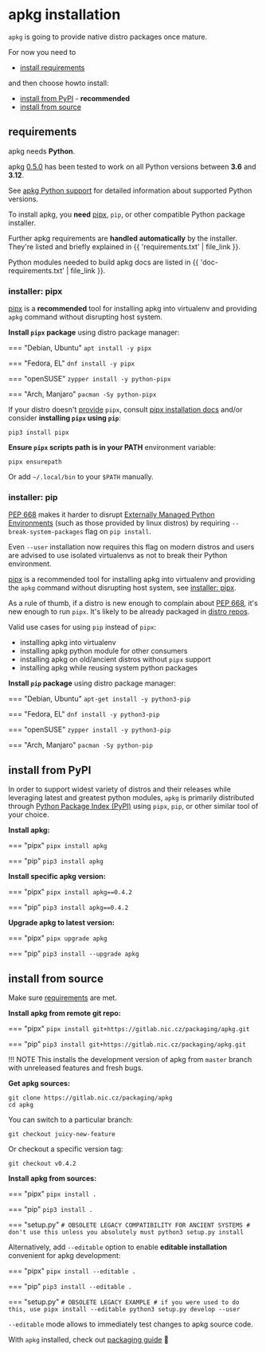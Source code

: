 # apkg installation

`apkg` is going to provide native distro packages once mature.

For now you need to

* [install requirements](#requirements)

and then choose howto install:

* [install from PyPI](#install-from-pypi) - **recommended**
* [install from source](#install-from-source)


## requirements

apkg needs **Python**.

apkg [0.5.0](news.md#apkg-050) has been tested to work on all Python versions
between **3.6** and **3.12**.

See [apkg Python support](platforms.md#python-support) for detailed information
about supported Python versions.

To install apkg, you **need** [pipx], `pip`, or other compatible Python package
installer.

Further apkg requirements are **handled automatically** by the installer.
They're listed and briefly explained in {{ 'requirements.txt' | file_link }}.

Python modules needed to build apkg docs are listed in
{{ 'doc-requirements.txt' | file_link }}.


### installer: pipx

[pipx] is a **recommended** tool for installing apkg into virtualenv and providing
`apkg` command without disrupting host system.


**Install `pipx` package** using distro package manager:

=== "Debian, Ubuntu"
    ```
    apt install -y pipx
    ```

=== "Fedora, EL"
    ```
    dnf install -y pipx
    ```

=== "openSUSE"
    ```
    zypper install -y python-pipx
    ```

=== "Arch, Manjaro"
    ```
    pacman -Sy python-pipx
    ```

If your distro doesn't [provide][repology-pipx] `pipx`,
consult [pipx installation docs](https://pipx.pypa.io/stable/installation/) and/or
consider **installing `pipx` using `pip`**:

```
pip3 install pipx
```

**Ensure `pipx` scripts path is in your PATH** environment variable:

```
pipx ensurepath
```

Or add `~/.local/bin` to your `$PATH` manually.


### installer: pip

[PEP 668] makes it harder to disrupt
[Externally Managed Python Environments](https://packaging.python.org/en/latest/specifications/externally-managed-environments/)
(such as those provided by linux distros) by requiring `--break-system-packages`
flag on `pip install`.

Even `--user` installation now requires this flag on modern distros and users
are advised to use isolated virtualenvs as not to break their Python environment.

[pipx] is a recommended tool for installing apkg into virtualenv and providing the
`apkg` command without disrupting host system, see
[installer: pipx](#installer-pipx).

As a rule of thumb, if a distro is new enough to complain about [PEP 668], it's new enough to run `pipx`. It's likely to be already packaged in [distro repos][repology-pipx].

Valid use cases for using `pip` instead of `pipx`:

* installing apkg into virtualenv
* installing apkg python module for other consumers
* installing apkg on old/ancient distros without `pipx` support
* installing apkg while reusing system python packages

**Install `pip` package** using distro package manager:

=== "Debian, Ubuntu"
    ```
    apt-get install -y python3-pip
    ```

=== "Fedora, EL"
    ```
    dnf install -y python3-pip
    ```

=== "openSUSE"
    ```
    zypper install -y python3-pip
    ```

=== "Arch, Manjaro"
    ```
    pacman -Sy python-pip
    ```


## install from PyPI

In order to support widest variety of distros and their releases while
leveraging latest and greatest python modules, `apkg` is primarily distributed
through [Python Package Index (PyPI)](https://pypi.org/project/apkg/) using
`pipx`, `pip`, or other similar tool of your choice.


**Install apkg:**

=== "pipx"
    ```
    pipx install apkg
    ```

=== "pip"
    ```
    pip3 install apkg
    ```

**Install specific apkg version:**

=== "pipx"
    ```
    pipx install apkg==0.4.2
    ```

=== "pip"
    ```
    pip3 install apkg==0.4.2
    ```

**Upgrade apkg to latest version:**

=== "pipx"
    ```
    pipx upgrade apkg
    ```

=== "pip"
    ```
    pip3 install --upgrade apkg
    ```


## install from source

Make sure [requirements](#requirements) are met.


**Install apkg from remote git repo:**

=== "pipx"
    ```
    pipx install git+https://gitlab.nic.cz/packaging/apkg.git
    ```

=== "pip"
    ```
    pip3 install git+https://gitlab.nic.cz/packaging/apkg.git
    ```

!!! NOTE
    This installs the development version of apkg from `master` branch with
    unreleased features and fresh bugs.


**Get apkg sources:**

```
git clone https://gitlab.nic.cz/packaging/apkg
cd apkg
```

You can switch to a particular branch:

```
git checkout juicy-new-feature
```

Or checkout a specific version tag:

```
git checkout v0.4.2
```

**Install apkg from sources:**

=== "pipx"
    ```
    pipx install .
    ```

=== "pip"
    ```
    pip3 install .
    ```

=== "setup.py"
    ```
    # OBSOLETE LEGACY COMPATIBILITY FOR ANCIENT SYSTEMS
    # don't use this unless you absolutely must
    python3 setup.py install
    ```

Alternatively, add `--editable` option to enable
**editable installation** convenient for apkg development:

=== "pipx"
    ```
    pipx install --editable .
    ```

=== "pip"
    ```
    pip3 install --editable .
    ```

=== "setup.py"
    ```
    # OBSOLETE LEGACY EXAMPLE
    # if you were used to do this, use pipx install --editable
    python3 setup.py develop --user
    ```

`--editable` mode allows to immediately test changes to apkg source code.



With `apkg` installed, check out [packaging guide](guide.md) 📑


[PEP 668]: https://peps.python.org/pep-0668/
[pipx]: https://pipx.pypa.io/
[repology-pipx]: https://repology.org/project/pipx/versions
